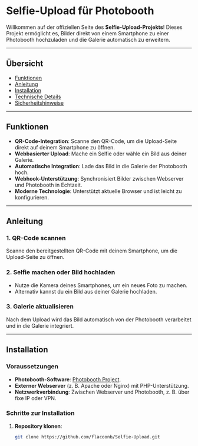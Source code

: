 # Selfie-Upload für Photobooth

Willkommen auf der offiziellen Seite des **Selfie-Upload-Projekts**! Dieses Projekt ermöglicht es, Bilder direkt von einem Smartphone zu einer Photobooth hochzuladen und die Galerie automatisch zu erweitern. 

---

## Übersicht

- [Funktionen](#funktionen)
- [Anleitung](#anleitung)
- [Installation](#installation)
- [Technische Details](#technische-details)
- [Sicherheitshinweise](#sicherheitshinweise)

---

## Funktionen

- **QR-Code-Integration**: Scanne den QR-Code, um die Upload-Seite direkt auf deinem Smartphone zu öffnen.
- **Webbasierter Upload**: Mache ein Selfie oder wähle ein Bild aus deiner Galerie.
- **Automatische Integration**: Lade das Bild in die Galerie der Photobooth hoch.
- **Webhook-Unterstützung**: Synchronisiert Bilder zwischen Webserver und Photobooth in Echtzeit.
- **Moderne Technologie**: Unterstützt aktuelle Browser und ist leicht zu konfigurieren.

---

## Anleitung

### 1. QR-Code scannen
Scanne den bereitgestellten QR-Code mit deinem Smartphone, um die Upload-Seite zu öffnen.

### 2. Selfie machen oder Bild hochladen
- Nutze die Kamera deines Smartphones, um ein neues Foto zu machen.
- Alternativ kannst du ein Bild aus deiner Galerie hochladen.

### 3. Galerie aktualisieren
Nach dem Upload wird das Bild automatisch von der Photobooth verarbeitet und in die Galerie integriert.

---

## Installation

### Voraussetzungen

- **Photobooth-Software**: [Photobooth Project](https://photoboothproject.github.io).
- **Externer Webserver** (z. B. Apache oder Nginx) mit PHP-Unterstützung.
- **Netzwerkverbindung**: Zwischen Webserver und Photobooth, z. B. über fixe IP oder VPN.

### Schritte zur Installation

1. **Repository klonen**:
   ```bash
   git clone https://github.com/flacoonb/Selfie-Upload.git
